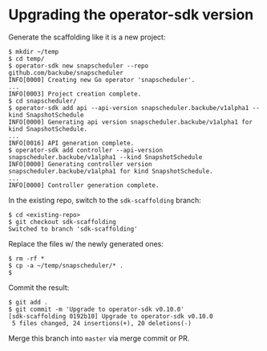 # Upgrading the operator-sdk version

Generate the scaffolding like it is a new project:

```
$ mkdir ~/temp
$ cd temp/
$ operator-sdk new snapscheduler --repo github.com/backube/snapscheduler
INFO[0000] Creating new Go operator 'snapscheduler'.
...
INFO[0003] Project creation complete.
$ cd snapscheduler/
$ operator-sdk add api --api-version snapscheduler.backube/v1alpha1 --kind SnapshotSchedule
INFO[0000] Generating api version snapscheduler.backube/v1alpha1 for kind SnapshotSchedule.
...
INFO[0016] API generation complete.
$ operator-sdk add controller --api-version snapscheduler.backube/v1alpha1 --kind SnapshotSchedule
INFO[0000] Generating controller version snapscheduler.backube/v1alpha1 for kind SnapshotSchedule.
...
INFO[0000] Controller generation complete.
```

In the existing repo, switch to the `sdk-scaffolding` branch:

```
$ cd <existing-repo>
$ git checkout sdk-scaffolding
Switched to branch 'sdk-scaffolding'
```

Replace the files w/ the newly generated ones:

```
$ rm -rf *
$ cp -a ~/temp/snapscheduler/* .
$
```

Commit the result:

```
$ git add .
$ git commit -m 'Upgrade to operator-sdk v0.10.0'
[sdk-scaffolding 0192b10] Upgrade to operator-sdk v0.10.0
 5 files changed, 24 insertions(+), 20 deletions(-)
```

Merge this branch into `master` via merge commit or PR.
